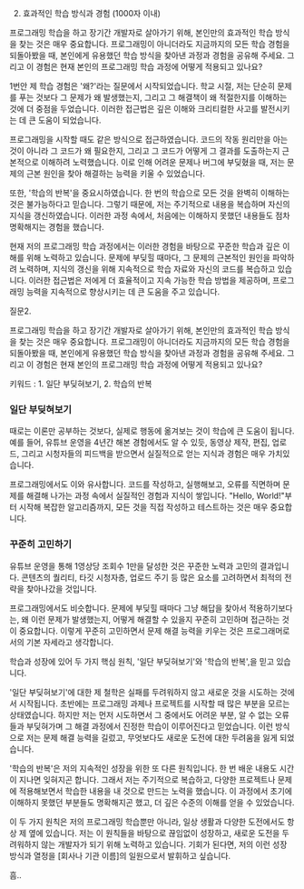 

2. 효과적인 학습 방식과 경험 (1000자 이내)

프로그래밍 학습을 하고 장기간 개발자로 살아가기 위해, 본인만의 효과적인 학습 방식을 찾는 것은 매우 중요합니다. 프로그래밍이 아니더라도 지금까지의 모든 학습 경험을 되돌아봤을 때, 본인에게 유용했던 학습 방식을 찾아낸 과정과 경험을 공유해 주세요. 그리고 이 경험은 현재 본인의 프로그래밍 학습 과정에 어떻게 적용되고 있나요?

1번안
제 학습 경험은 '왜?'라는 질문에서 시작되었습니다. 학교 시절, 저는 단순히 문제를 푸는 것보다 그 문제가 왜 발생했는지, 그리고 그 해결책이 왜 적절한지를 이해하는 것에 더 중점을 두었습니다. 이러한 접근법은 깊은 이해와 크리티컬한 사고를 발전시키는 데 큰 도움이 되었습니다.

프로그래밍을 시작할 때도 같은 방식으로 접근하였습니다. 코드의 작동 원리만을 아는 것이 아니라 그 코드가 왜 필요한지, 그리고 그 코드가 어떻게 그 결과를 도출하는지 근본적으로 이해하려 노력했습니다. 이로 인해 어려운 문제나 버그에 부딪혔을 때, 저는 문제의 근본 원인을 찾아 해결하는 능력을 키울 수 있었습니다.

또한, '학습의 반복'을 중요시하였습니다. 한 번의 학습으로 모든 것을 완벽히 이해하는 것은 불가능하다고 믿습니다. 그렇기 때문에, 저는 주기적으로 내용을 복습하며 자신의 지식을 갱신하였습니다. 이러한 과정 속에서, 처음에는 이해하지 못했던 내용들도 점차 명확해지는 경험을 했습니다.

현재 저의 프로그래밍 학습 과정에서는 이러한 경험을 바탕으로 꾸준한 학습과 깊은 이해를 위해 노력하고 있습니다. 문제에 부딪힐 때마다, 그 문제의 근본적인 원인을 파악하려 노력하며, 지식의 갱신을 위해 지속적으로 학습 자료와 자신의 코드를 복습하고 있습니다. 이러한 접근법은 저에게 더 효율적이고 지속 가능한 학습 방법을 제공하며, 프로그래밍 능력을 지속적으로 향상시키는 데 큰 도움을 주고 있습니다.



질문2.

프로그래밍 학습을 하고 장기간 개발자로 살아가기 위해, 본인만의 효과적인 학습 방식을 찾는 것은 매우 중요합니다. 프로그래밍이 아니더라도 지금까지의 모든 학습 경험을 되돌아봤을 때, 본인에게 유용했던 학습 방식을 찾아낸 과정과 경험을 공유해 주세요. 그리고 이 경험은 현재 본인의 프로그래밍 학습 과정에 어떻게 적용되고 있나요?

키워드 : 1. 일단 부딪혀보기, 2. 학습의 반복



### 일단 부딪혀보기

때로는 이론만 공부하는 것보다, 실제로 행동에 옮겨보는 것이 학습에 큰 도움이 됩니다. 예를 들어, 유튜브 운영을 4년간 해본 경험에서도 알 수 있듯, 동영상 제작, 편집, 업로드, 그리고 시청자들의 피드백을 받으면서 실질적으로 얻는 지식과 경험은 매우 가치있습니다.

프로그래밍에서도 이와 유사합니다. 코드를 작성하고, 실행해보고, 오류를 직면하며 문제를 해결해 나가는 과정 속에서 실질적인 경험과 지식이 쌓입니다. "Hello, World!"부터 시작해 복잡한 알고리즘까지, 모든 것을 직접 작성하고 테스트하는 것은 매우 중요합니다.

### 꾸준히 고민하기

유튜브 운영을 통해 1영상당 조회수 1만을 달성한 것은 꾸준한 노력과 고민의 결과입니다. 콘텐츠의 퀄리티, 타깃 시청자층, 업로드 주기 등 많은 요소를 고려하면서 최적의 전략을 찾아나갔을 것입니다.

프로그래밍에서도 비슷합니다. 문제에 부딪힐 때마다 그냥 해답을 찾아서 적용하기보다는, 왜 이런 문제가 발생했는지, 어떻게 해결할 수 있을지 꾸준히 고민하며 접근하는 것이 중요합니다. 이렇게 꾸준히 고민하면서 문제 해결 능력을 키우는 것은 프로그래머로서의 기본 자세라고 생각합니다.






학습과 성장에 있어 두 가지 핵심 원칙, '일단 부딪혀보기'와 '학습의 반복',을 믿고 있습니다.

'일단 부딪혀보기'에 대한 제 철학은 실패를 두려워하지 않고 새로운 것을 시도하는 것에서 시작됩니다. 초반에는 프로그래밍 과제나 프로젝트를 시작할 때 많은 부분을 모르는 상태였습니다. 하지만 저는 먼저 시도하면서 그 중에서도 어려운 부분, 알 수 없는 오류들과 부딪혀가며 그 해결 과정에서 진정한 학습이 이루어진다고 믿었습니다. 이런 방식으로 저는 문제 해결 능력을 길렀고, 무엇보다도 새로운 도전에 대한 두려움을 잃게 되었습니다.

'학습의 반복'은 저의 지속적인 성장을 위한 또 다른 원칙입니다. 한 번 배운 내용도 시간이 지나면 잊혀지곤 합니다. 그래서 저는 주기적으로 복습하고, 다양한 프로젝트나 문제에 적용해보면서 학습한 내용을 내 것으로 만드는 노력을 했습니다. 이 과정에서 초기에 이해하지 못했던 부분들도 명확해지곤 했고, 더 깊은 수준의 이해를 얻을 수 있었습니다.

이 두 가지 원칙은 저의 프로그래밍 학습뿐만 아니라, 일상 생활과 다양한 도전에서도 항상 제 옆에 있습니다. 저는 이 원칙들을 바탕으로 끊임없이 성장하고, 새로운 도전을 두려워하지 않는 개발자가 되기 위해 노력하고 있습니다. 기회가 된다면, 저의 이런 성장 방식과 열정을 [회사나 기관 이름]의 일원으로서 발휘하고 싶습니다.




흠..

